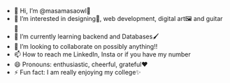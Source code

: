 - 👋 Hi, I’m @masamasaowl🦉
- 👀 I’m interested in designing🎨, web development, digital art🖼 and guitar🎸
- 🌱 I’m currently learning backend and Databases🖌
- 💞️ I’m looking to collaborate on possibly anything!!
- 📫 How to reach me LinkedIn, Insta or if you have my number
- 😄 Pronouns: enthusiastic, cheerful, grateful❤️
- ⚡ Fun fact: I am really enjoying my college✨

<!---
masamasaowl/masamasaowl is a ✨ special ✨ repository because its `README.md` (this file) appears on your GitHub profile.
You can click the Preview link to take a look at your changes.
--->
